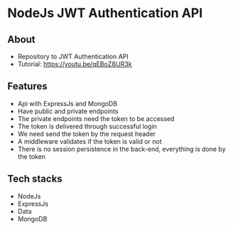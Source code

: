 # NodeJs JWT Authentication API

## About
- Repository to JWT Authentication API
- Tutorial: https://youtu.be/qEBoZ8lJR3k

## Features
- Api with ExpressJs and MongoDB
- Have public and private endpoints
- The private endpoints need the token to be accessed
- The token is delivered through successful login
- We need send the token by the request header
- A middleware validates if the token is valid or not
- There is no session persistence in the back-end, everything is done by the token

## Tech stacks
- NodeJs
- ExpressJs
- Data
- MongoDB 

